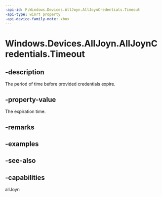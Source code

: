 ```yaml
---
-api-id: P:Windows.Devices.AllJoyn.AllJoynCredentials.Timeout
-api-type: winrt property
-api-device-family-note: xbox
---
```


<!-- Property syntax
public Windows.Foundation.TimeSpan Timeout { get;  set; }
-->

# Windows.Devices.AllJoyn.AllJoynCredentials.Timeout

## -description
The period of time before provided credentials expire.

## -property-value
The expiration time.

## -remarks

## -examples

## -see-also


## -capabilities
allJoyn
